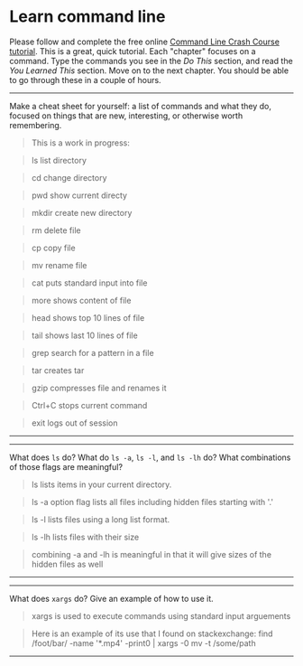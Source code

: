 # Learn command line

Please follow and complete the free online [Command Line Crash Course
tutorial](http://cli.learncodethehardway.org/book/). This is a great,
quick tutorial. Each "chapter" focuses on a command. Type the commands
you see in the _Do This_ section, and read the _You Learned This_
section. Move on to the next chapter. You should be able to go through
these in a couple of hours.


---

Make a cheat sheet for yourself: a list of commands and what they do, focused on things that are new, interesting, or otherwise worth remembering.

> This is a work in progress:

>ls 	  list directory

>cd	    change directory

>pwd	  show current directy

>mkdir  create new directory

>rm	    delete file

>cp	    copy file

>mv	    rename file

>cat	  puts standard input into file

>more	  shows content of file

>head	  shows top 10 lines of file

>tail	  shows last 10 lines of file

>grep	  search for a pattern in a file

>tar	  creates tar

>gzip	  compresses file and renames it

>Ctrl+C	stops current command

>exit	  logs out of session



---


---

What does `ls` do? What do `ls -a`, `ls -l`, and `ls -lh` do? What combinations of those flags are meaningful?

>ls lists items in your current directory. 

>ls -a option flag lists all files including hidden files starting with '.'

>ls -l lists files using a long list format.

>ls -lh lists files with their size

>combining -a and -lh is meaningful in that it will give sizes of the hidden files as well


---


---

What does `xargs` do? Give an example of how to use it.

>xargs is used to execute commands using standard input arguements

>Here is an example of its use that I found on stackexchange:
>find /foot/bar/ -name '*.mp4' -print0 | xargs -0 mv -t /some/path
---
